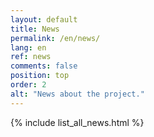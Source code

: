 ```yaml
---
layout: default
title: News
permalink: /en/news/
lang: en
ref: news
comments: false
position: top
order: 2
alt: "News about the project."
---
```

{% include list_all_news.html %}
